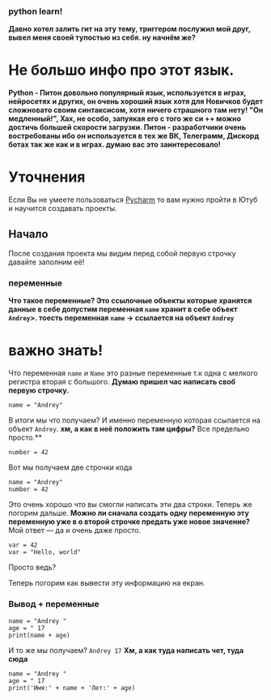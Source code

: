 ### python learn!

**Давно хотел залить гит на эту тему, триггером
послужил мой друг, вывел меня своей тупостью из себя.
ну начнём же?**

# Не большо инфо про этот язык.
**Python - Питон довольно популярный язык,
используется в играх, нейросетях и других,
он очень хороший язык хотя для Новичков будет сложновато
своим синтаксисом, хотя ничего страшного там нету!
"Он медленный!", Хах, не особо, запуякая его с того же си ++
можно достичь большей скорости загрузки. Питон - разработчики очень востребованы
ибо он используется в тех же ВК, Телеграмм, Дискорд ботах так же как и в играх.
думаю вас это заинтересовало!**

# Уточнения
Если Вы не умеете пользоваться [Pycharm](https://www.jetbrains.com/ru-ru/pycharm/download/#section=windows)
то вам нужно пройти в Ютуб и научится создавать проекты.

## Начало
После создания проекта мы видим перед собой первую строчку
давайте заполним её!

### переменные 

**Что такое переменные? Это ссылочные объекты которые хранятся данные в себе
допустим переменная `name` хранит в себе объект `Andrey`>.
тоесть переменная `name` -> ссылается на объект `Andrey`**
# важно знать!
Что переменная `name` и `Name` это разные переменные т.к одна с мелкого регистра вторая с большого.
**Думаю пришел час написать своб первую строчку.**
```
name = "Andrey"
```
В итоги мы что получаем? И именно переменную которaя ссылается на объект `Andrey`.
**хм, а как в неё положить там цифры?**
Все предельно просто.**

```
number = 42
```
Вот мы получаем две строчки кода
```
name = "Andrey"
number = 42
```
Это очень хорошо что вы смогли написать эти  два строки.
Теперь же погорим дальше.
**Можно ли сначала создать одну переменную эту переменную уже в о второй строчке предать уже новое значение?**
Мой ответ — да и очень даже просто.
```
var = 42
var = "Hello, world"
```
Просто ведь? 

Теперь погорим как вывести эту информацию на екран.

### Вывод + переменные
```
name = "Andrey "
age = " 17
print(name + age)
```
И то же мы получаем?
`Andrey 17`
**Хм, а как туда написать чет, туда сюда**
```
name = "Andrey "
age = " 17
print('Имя:' + name + 'Лет:' + age)
```
